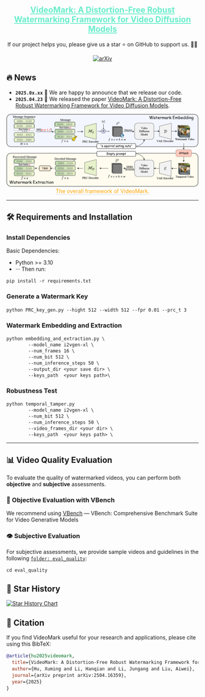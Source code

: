 
<div align="center">
<h2><a href="https://arxiv.org/abs/2504.16359" style="color:#68edcb">VideoMark: A Distortion-Free Robust Watermarking Framework for Video Diffusion Models</a></h2>
        If our project helps you, please give us a star ⭐ on GitHub to support us. 🧙🧙
        
[![arXiv](https://img.shields.io/badge/arXiv-2504.16359-b31b1b.svg?style=plastic)](https://arxiv.org/abs/2504.16359) 
</div>


## 🔥 News
* **`2025.0x.xx`** 🎉 We are happy to announce that we release our code.
* **`2025.04.23`** 🌟 We released the paper [VideoMark: A Distortion-Free Robust Watermarking Framework for Video Diffusion Models](https://arxiv.org/abs/2504.16359).
<div align="center"><img src="https://github.com/KYRIE-LI11/VideoMark/blob/main/docs/overall_pipeline.png" width="800" /><div style="color:orange; border-bottom: 1px solid #d9d9d9;
    display: inline-block;">The overall framework of VideoMark. </div></div>


----


## 🛠️ Requirements and Installation

### Install Dependencies
Basic Dependencies:
* Python >= 3.10
* ···
Then run:
```shell
pip install -r requirements.txt
```

### Generate a Watermark Key
```shell
python PRC_key_gen.py --hight 512 --width 512 --fpr 0.01 --prc_t 3
```

### Watermark Embedding and Extraction
```shell
python embedding_and_extraction.py \
        --model_name i2vgen-xl \
        --num_frames 16 \
        --num_bit 512 \
        --num_inference_steps 50 \
        --output_dir <your save dir> \
        --keys_path  <your keys path>\
```

### Robustness Test
```shell
python temporal_tamper.py
        --model_name i2vgen-xl \
        --num_bit 512 \
        --num_inference_steps 50 \
        --video_frames_dir <your dir> \
        --keys_path  <your keys path> \
```
---

## 📊 Video Quality Evaluation

To evaluate the quality of watermarked videos, you can perform both **objective** and **subjective** assessments.

### 🧪 Objective Evaluation with VBench

We recommend using [VBench](https://github.com/Vchitect/VBench) — VBench: Comprehensive Benchmark Suite for Video Generative Models


### 👁️ Subjective Evaluation

For subjective assessments, we provide sample videos and guidelines in the following [`folder: eval_quality`](https://github.com/KYRIE-LI11/VideoMark/blob/main/eval_quality/README.md):
```shell
cd eval_quality
```


## 🌟 Star History
[![Star History Chart](https://api.star-history.com/svg?repos=KYRIE-LI11/VideoMark&type=Date)](https://star-history.com/#KYRIE-LI11/VideoMark&Date)


## 📑 Citation
If you find VideoMark useful for your research and applications, please cite using this BibTeX:
```bibtex
@article{hu2025videomark,
  title={VideoMark: A Distortion-Free Robust Watermarking Framework for Video Diffusion Models},
  author={Hu, Xuming and Li, Hanqian and Li, Jungang and Liu, Aiwei},
  journal={arXiv preprint arXiv:2504.16359},
  year={2025}
}
```
